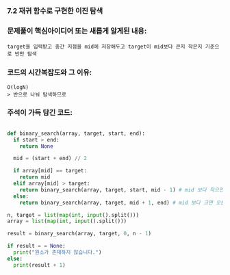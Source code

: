 ### 7.2 재귀 함수로 구현한 이진 탐색

### 문제풀이 핵심아이디어 또는 새롭게 알게된 내용: 
    target을 입력받고 중간 지점을 mid에 저장해두고 target이 mid보다 큰지 작은지 기준으로 반만 탐색

            
### 코드의 시간복잡도와 그 이유:    
    O(logN)   
    > 반으로 나눠 탐색하므로

### 주석이 가득 담긴 코드:
```python

def binary_search(array, target, start, end):
  if start > end:
    return None

  mid = (start + end) // 2

  if array[mid] == target:
    return mid
  elif array[mid] > target:
    return binary_search(array, target, start, mid - 1) # mid 보다 작으면 왼쪽 탐색
  else:
    return binary_search(array, target, mid + 1, end) # mid 보다 크면 오른쪽 탐색

n, target = list(map(int, input().split()))
array = list(map(int, input().split()))

result = binary_search(array, target, 0, n - 1)

if result = = None:
  print("원소가 존재하지 않습니다.")
else:
  print(result + 1)


```
